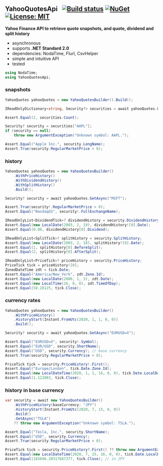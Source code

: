 ## YahooQuotesApi&nbsp;&nbsp; [![Build status](https://ci.appveyor.com/api/projects/status/qx83p28cdqvcpbhm?svg=true)](https://ci.appveyor.com/project/dshe/yahooquotesapi) [![NuGet](https://img.shields.io/nuget/vpre/YahooQuotesApi.svg)](https://www.nuget.org/packages/YahooQuotesApi/) [![License: MIT](https://img.shields.io/badge/License-MIT-yellow.svg)](https://opensource.org/licenses/MIT)

**Yahoo Finance API to retrieve quote snapshots, and quote, dividend and split history**
- asynchronous
- supports **.NET Standard 2.0**
- dependencies: NodaTime, Flurl, CsvHelper
- simple and intuitive API
- tested
```csharp
using NodaTime;
using YahooQuotesApi;
```
### snapshots
```csharp
YahooQuotes yahooQuotes = new YahooQuotesBuilder().Build();

IReadOnlyDictionary<string, Security?> securities = await yahooQuotes.GetAsync(new[] { "AAPL", "X" });

Assert.Equal(2, securities.Count);

Security? security = securities["AAPL"];
if (security == null)
    throw new ArgumentException("Unknown symbol: AAPL.");

Assert.Equal("Apple Inc.", security.LongName);
Assert.True(security.RegularMarketPrice > 0);
```
### history
```csharp
YahooQuotes yahooQuotes = new YahooQuotesBuilder()
    .WithPriceHistory()
    .WithDividendHistory()
    .WithSplitHistory()
    .Build();

Security? security = await yahooQuotes.GetAsync("MSFT");

Assert.True(security!.RegularMarketPrice > 0);
Assert.Equal("NasdaqGS", security!.FullExchangeName);

IReadOnlyList<DividendTick>? dividendHistory = security.DividendHistory;
Assert.Equal(new LocalDate(2003, 2, 19), dividendHistory![0].Date);
Assert.Equal(0.08, dividendHistory[0].Dividend);

IReadOnlyList<SplitTick>? splitHistory = security.SplitHistory;
Assert.Equal(new LocalDate(2003, 2, 18), splitHistory![0].Date);
Assert.Equal(1, splitHistory[0].BeforeSplit);
Assert.Equal(2, splitHistory[0].AfterSplit);

IReadOnlyList<PriceTick>? priceHistory = security.PriceHistory;
PriceTick tick = priceHistory![0];
ZonedDateTime zdt = tick.Date;
Assert.Equal("America/New_York", zdt.Zone.Id);
Assert.Equal(new LocalDate(2000, 1, 3), zdt.Date);
Assert.Equal(new LocalTime(16, 0, 0), zdt.TimeOfDay);
Assert.Equal(58.28125, tick.Close);
```
### currency rates
```csharp
YahooQuotes yahooQuotes = new YahooQuotesBuilder()
    .WithPriceHistory()
    .HistoryStart(Instant.FromUtc(2020, 1, 1, 0, 0))
    .Build();

Security? security = await yahooQuotes.GetAsync("EURUSD=X");

Assert.Equal("EURUSD=X", security!.Symbol);
Assert.Equal("EUR/USD", security.ShortName);
Assert.Equal("USD", security.Currency); // base currency
Assert.True(security.RegularMarketPrice > 0);

PriceTick tick = security.PriceHistory!.First();
Assert.Equal("Europe/London", tick.Date.Zone.Id);
Assert.Equal(new LocalDateTime(2020, 1, 1, 16, 0, 0), tick.Date.LocalDateTime);
Assert.Equal(1.122083, tick.Close);
```
### history in base currency
```csharp
var security = await new YahooQuotesBuilder()
    .WithPriceHistory(baseCurrency: "JPY")
    .HistoryStart(Instant.FromUtc(2020, 7, 15, 0, 0))
    .Build()
    .GetAsync("TSLA")
    ?? throw new ArgumentException("Unknown symbol: TSLA.");

Assert.Equal("Tesla, Inc.", security.ShortName);
Assert.Equal("USD", security.Currency);
Assert.True(security.RegularMarketPrice > 0);

PriceTick tick = security.PriceHistory?.First() ?? throw new ArgumentException();
Assert.Equal(new LocalDateTime(2020, 7, 15, 16, 0, 0), tick.Date.LocalDateTime);
Assert.Equal(165696.20317687377, tick.Close); // in JPY
```
